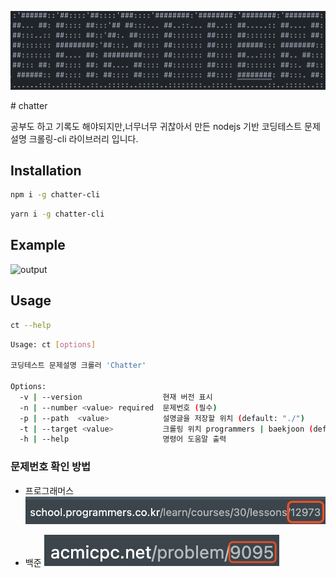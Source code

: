 <p align="center">
  <img src="/misc/readme/logo.png#gh-dark-mode-only" />
</p>
# chatter

공부도 하고 기록도 해야되지만,너무너무 귀찮아서 만든 nodejs 기반 코딩테스트 문제설명 크롤링-cli 라이브러리 입니다.

## Installation


```sh
npm i -g chatter-cli
```
```sh
yarn i -g chatter-cli
```

## Example

![output](https://github.com/raymondanythings/chatter/assets/73725736/f5b0179d-93bd-476e-af71-cd043e2e1de0)

## Usage

```sh
ct --help
```

```sh
Usage: ct [options]

코딩테스트 문제설명 크롤러 'Chatter'

Options:
  -v | --version                  현재 버전 표시
  -n | --number <value> required  문제번호 (필수)
  -p | --path  <value>            설명글을 저장할 위치 (default: "./")
  -t | --target <value>           크롤링 위치 programmers | baekjoon (default: "programmers")
  -h | --help                     명령어 도움말 출력
```

### 문제번호 확인 방법
- 프로그래머스
![programmers](/misc/readme/programmers_example.png)

- 백준
![programmers](/misc/readme/baekjoon_example.png)
